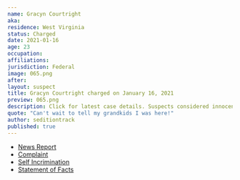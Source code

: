 ```yaml
---
name: Gracyn Courtright
aka:
residence: West Virginia
status: Charged
date: 2021-01-16
age: 23
occupation:
affiliations:
jurisdiction: Federal
image: 065.png
after:
layout: suspect
title: Gracyn Courtright charged on January 16, 2021
preview: 065.png
description: Click for latest case details. Suspects considered innocent until proven guilty.
quote: "Can't wait to tell my grandkids I was here!"
author: seditiontrack
published: true
---
```


- [News Report](https://www.thedailybeast.com/latest-round-of-capitol-riot-arrests-outed-themselves-on-social-media)
- [Complaint](https://www.courtlistener.com/recap/gov.uscourts.dcd.226140/gov.uscourts.dcd.226140.1.1.pdf?fbclid=IwAR3-9Irq5mTP7Byu1S7TYTAzPr0yHYf1q9x5jEu_9EcltQfOaBb7DsjvJHI)
- [Self Incrimination](https://twitter.com/GarrettWKYT/status/1350966875136667654?s=20)
- [Statement of Facts](https://www.justice.gov/opa/page/file/1360196/download)